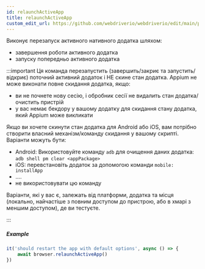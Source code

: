 ```yaml
---
id: relaunchActiveApp
title: relaunchActiveApp
custom_edit_url: https://github.com/webdriverio/webdriverio/edit/main/packages/webdriverio/src/commands/mobile/relaunchActiveApp.ts
---
```


Виконує перезапуск активного нативного додатка шляхом:

- завершення роботи активного додатка
- запуску попередньо активного додатка

:::important
Ця команда перезапустить (завершить/закриє та запустить/відкриє) поточний активний додаток і НЕ скине стан додатка. Appium не може виконати повне скидання
додатка, якщо:

- ви не почнете нову сесію, і обробник сесії не видалить стан додатка/очистить пристрій
- у вас немає бекдору у вашому додатку для скидання стану додатка, який Appium може викликати

Якщо ви хочете скинути стан додатка для Android або iOS, вам потрібно створити власний механізм/команду скидання у вашому скрипті. Варіанти можуть бути:

- Android: Використовуйте команду `adb` для очищення даних додатка: `adb shell pm clear <appPackage>`
- iOS: перевстановіть додаток за допомогою команди `mobile: installApp`
- ....
- не використовувати цю команду

Варіанти, які у вас є, залежать від платформи, додатка та місця (локально, найчастіше з повним доступом до пристрою, або в хмарі з меншим доступом), де ви тестуєте.

:::

##### Example

```js title="restart.app.js"
it('should restart the app with default options', async () => {
    await browser.relaunchActiveApp()
})
```